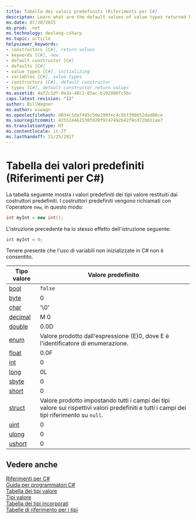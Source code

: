 ```yaml
---
title: Tabella dei valori predefiniti (Riferimenti per C#)
descripton: Learn what are the default values of value types returned by the default constructors.
ms.date: 07/20/2015
ms.prod: .net
ms.technology: devlang-csharp
ms.topic: article
helpviewer_keywords:
- constructors [C#], return values
- keywords [C#], new
- default constructor [C#]
- defaults [C#]
- value types [C#], initializing
- variables [C#], value types
- constructors [C#], default constructor
- types [C#], default constructor return values
ms.assetid: 4af2c1df-9e3a-48c1-83ac-b192986fc5bc
caps.latest.revision: "12"
author: BillWagner
ms.author: wiwagn
ms.openlocfilehash: d034c1daf495c50e299fec4c5bf399652dad08ce
ms.sourcegitcommit: 425524461530f020f9747492b42f8cd72b011ae7
ms.translationtype: HT
ms.contentlocale: it-IT
ms.lasthandoff: 11/25/2017
---
```

# <a name="default-values-table-c-reference"></a>Tabella dei valori predefiniti (Riferimenti per C#)
La tabella seguente mostra i valori predefiniti dei tipi valore restituiti dai costruttori predefiniti. I costruttori predefiniti vengono richiamati con l'operatore `new`, in questo modo:

```csharp
int myInt = new int();
```

L'istruzione precedente ha lo stesso effetto dell'istruzione seguente:

```csharp
int myInt = 0;
```

Tenere presente che l'uso di variabili non inizializzate in C# non è consentito.

|Tipo valore|Valore predefinito|
|----------------|-------------------|
|[bool](../../../csharp/language-reference/keywords/bool.md)|`false`|
|[byte](../../../csharp/language-reference/keywords/byte.md)|0|
|[char](../../../csharp/language-reference/keywords/char.md)|'\0'|
|[decimal](../../../csharp/language-reference/keywords/decimal.md)|M 0|
|[double](../../../csharp/language-reference/keywords/double.md)|0.0D|
|[enum](../../../csharp/language-reference/keywords/enum.md)|Valore prodotto dall'espressione (E)0, dove E è l'identificatore di enumerazione.|
|[float](../../../csharp/language-reference/keywords/float.md)|0.0F|
|[int](../../../csharp/language-reference/keywords/int.md)|0|
|[long](../../../csharp/language-reference/keywords/long.md)|0L|
|[sbyte](../../../csharp/language-reference/keywords/sbyte.md)|0|
|[short](../../../csharp/language-reference/keywords/short.md)|0|
|[struct](../../../csharp/language-reference/keywords/struct.md)|Valore prodotto impostando tutti i campi dei tipi valore sui rispettivi valori predefiniti e tutti i campi dei tipi riferimento su `null`.|
|[uint](../../../csharp/language-reference/keywords/uint.md)|0|
|[ulong](../../../csharp/language-reference/keywords/ulong.md)|0|
|[ushort](../../../csharp/language-reference/keywords/ushort.md)|0|

## <a name="see-also"></a>Vedere anche
 [Riferimenti per C#](../../../csharp/language-reference/index.md)  
 [Guida per programmatori C#](../../../csharp/programming-guide/index.md)  
 [Tabella dei tipi valore](../../../csharp/language-reference/keywords/value-types-table.md)  
 [Tipi valore](../../../csharp/language-reference/keywords/value-types.md)  
 [Tabella dei tipi incorporati](../../../csharp/language-reference/keywords/built-in-types-table.md)  
 [Tabelle di riferimento per i tipi](../../../csharp/language-reference/keywords/reference-tables-for-types.md)
